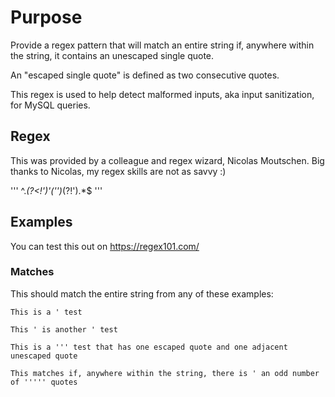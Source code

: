 # Purpose

Provide a regex pattern that will match an entire string if, anywhere within the string, it contains an unescaped single quote. 

An "escaped single quote" is defined as two consecutive quotes. 

This regex is used to help detect malformed inputs, aka input sanitization, for MySQL queries.

## Regex

This was provided by a colleague and regex wizard, Nicolas Moutschen. Big thanks to Nicolas, my regex skills are not as savvy :)

'''
^.*(?<!')'('')*(?!').*$
'''

## Examples

You can test this out on https://regex101.com/

### Matches

This should match the entire string from any of these examples: 

  ```
  This is a ' test
  ```

  ```
  This ' is another ' test
  ```

  ```
  This is a ''' test that has one escaped quote and one adjacent unescaped quote
  ```

  ```
  This matches if, anywhere within the string, there is ' an odd number of ''''' quotes
  ```
